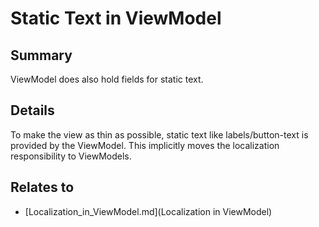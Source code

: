 # Static Text in ViewModel

## Summary
ViewModel does also hold fields for static text.

## Details
To make the view as thin as possible, static text like labels/button-text is provided by the ViewModel. This implicitly moves the localization responsibility to ViewModels.


## Relates to

* [Localization_in_ViewModel.md](Localization in ViewModel)
